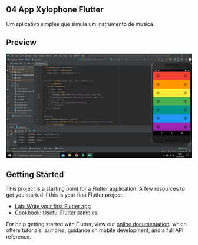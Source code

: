 ## 04 App Xylophone Flutter

Um aplicativo simples que simula um instrumento de musica.

## Preview
<img src="https://github.com/Denisvaldo1989/Xylophone_Flutter/blob/master/codeexample/Xylophone.png">


## Getting Started

This project is a starting point for a Flutter application.
A few resources to get you started if this is your first Flutter project:

- [Lab: Write your first Flutter app](https://flutter.dev/docs/get-started/codelab)
- [Cookbook: Useful Flutter samples](https://flutter.dev/docs/cookbook)

For help getting started with Flutter, view our
[online documentation](https://flutter.dev/docs), which offers tutorials,
samples, guidance on mobile development, and a full API reference.